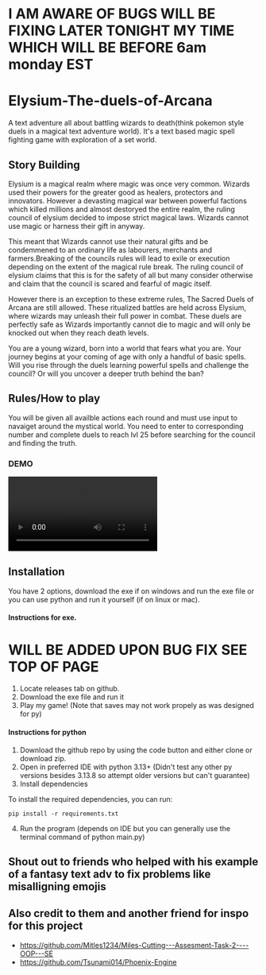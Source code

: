 # I AM AWARE OF BUGS WILL BE FIXING LATER TONIGHT MY TIME WHICH WILL BE BEFORE 6am monday EST
# Elysium-The-duels-of-Arcana
A text adventure all about battling wizards to death(think pokemon style duels in a magical text adventure world). It's a text based magic spell fighting game with exploration of a set world. 

## Story Building
Elysium is a magical realm where magic was once very common. Wizards used their powers for the greater good as healers, protectors and innovators. However a devasting magical war between powerful factions which killed millions and almost destoryed the entire realm, the ruling council of elysium decided to impose strict magical laws. Wizards cannot use magic or harness their gift in anyway.

This meant that Wizards cannot use their natural gifts and be condemmened to an ordinary life as labourers, merchants and farmers.Breaking of the councils rules will lead to exile or execution depending on the extent of the magical rule break. The ruling council of elysium claims that this is for the safety of all but many consider otherwise and claim that the council is scared and fearful of magic itself.

However there is an exception to these extreme rules, The Sacred Duels of Arcana are still allowed. These ritualized battles are held across Elysium, where wizards may unleash their full power in combat. These duels are perfectly safe as Wizards importantly cannot die to magic and will only be knocked out when they reach death levels.

You are a young wizard, born into a world that fears what you are. Your journey begins at your coming of age with only a handful of basic spells. Will you rise through the duels learning powerful spells and challenge the council? Or will you uncover a deeper truth behind the ban?


## Rules/How to play
You will be given all availble actions each round and must use input to navaiget around the mystical world.
You need to enter to corresponding number and complete duels to reach lvl 25 before searching for the council and finding the truth.

### DEMO

<video controls src="https://hc-cdn.hel1.your-objectstorage.com/s/v3/78d714e9f13eb72b13ca43e36af5dcdc15b5b287_2025-10-13_14-52-02.mp4" title="Title"></video>
## Installation
You have 2 options, download the exe if on windows and run the exe file or you can use python and run it yourself (if on linux or mac).
#### Instructions for exe. 
# WILL BE ADDED UPON BUG FIX SEE TOP OF PAGE
1. Locate releases tab on github.
2. Download the exe file and run it
3. Play my game! (Note that saves may not work propely as was designed for py)
#### Instructions for python
1. Download the github repo by using the code button and either clone or download zip. 
2. Open in preferred IDE with python 3.13+ (Didn't test any other py versions besides 3.13.8 so attempt older versions but can't guarantee)
3. Install dependencies

To install the required dependencies, you can run:

```
pip install -r requirements.txt
```
4. Run the program (depends on IDE but you can generally use the terminal command of python main.py)


## Shout out to friends who helped with his example of a fantasy text adv to fix problems like misalligning emojis
## Also credit to them and another friend for inspo for this project
- https://github.com/Mitles1234/Miles-Cutting---Assesment-Task-2----OOP---SE
- https://github.com/Tsunami014/Phoenix-Engine